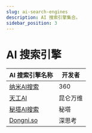 ```yaml
---
slug: ai-search-engines
description: AI 搜索引擎集合。
sidebar_position: 3
---
```


# AI 搜索引擎

| AI 搜索引擎名称 | 开发者 |
|---|---|
| [纳米AI搜索](https://www.n.cn/) | 360 |
| [天工AI](https://www.tiangong.cn/) | 昆仑万维 |
| [秘塔AI搜索](https://metaso.cn/) | 秘塔 |
| [Dongni.so](https://www.dongni.so/#/) | 深思考 |
